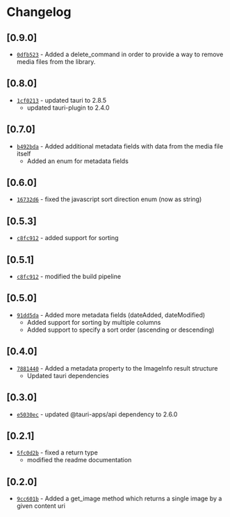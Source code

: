 # Changelog

## \[0.9.0]

- [`0dfb523`](https://github.com/universalappfactory/tauri-plugin-medialibrary/commit/0dfb523a2a43e307e38d38a822b96a049c82e2a2) -   Added a delete_command in order to provide a way to remove media files from the library.

## \[0.8.0]

- [`1cf0213`](https://github.com/universalappfactory/tauri-plugin-medialibrary/commit/1cf02130d572df5a567dabc65623140e5d03e958) -   updated tauri to 2.8.5
  - updated tauri-plugin to 2.4.0

## \[0.7.0]

- [`b492bda`](https://github.com/universalappfactory/tauri-plugin-medialibrary/commit/b492bdaef95593c636f9eb2317322153995f7693) -   Added additional metadata fields with data from the media file itself
  - Added an enum for metadata fields

## \[0.6.0]

- [`16732d6`](https://github.com/universalappfactory/tauri-plugin-medialibrary/commit/16732d61eab659aad045011980c0f54ca73947f5) -   fixed the javascript sort direction enum (now as string)

## \[0.5.3]

- [`c8fc912`](https://github.com/universalappfactory/tauri-plugin-medialibrary/commit/c8fc912cab522ad60843c82a3daa6caf8cbf8bbd) -   added support for sorting

## \[0.5.1]

- [`c8fc912`](https://github.com/universalappfactory/tauri-plugin-medialibrary/commit/c8fc912cab522ad60843c82a3daa6caf8cbf8bbd) -   modified the build pipeline

## \[0.5.0]

- [`91dd5da`](https://github.com/universalappfactory/tauri-plugin-medialibrary/commit/91dd5dafbcfebca1aa7ffeaa1fd6141b2788492d) -   Added more metadata fields (dateAdded, dateModified)
  - Added support for sorting by multiple columns
  - Added support to specify a sort order (ascending or descending)

## \[0.4.0]

- [`7881440`](https://github.com/universalappfactory/tauri-plugin-medialibrary/commit/7881440906b8406e40d4e5160dd93db5abf529f7) -   Added a metadata property to the ImageInfo result structure
  - Updated tauri dependencies

## \[0.3.0]

- [`e5030ec`](https://github.com/universalappfactory/tauri-plugin-medialibrary/commit/e5030ecde76c8700b877822ee8c612db3b471829) -   updated @tauri-apps/api dependency to 2.6.0

## \[0.2.1]

- [`5fc0d2b`](https://github.com/universalappfactory/tauri-plugin-medialibrary/commit/5fc0d2b9d695177aac800286662d98064e5a099c) -   fixed a return type
  - modified the readme documentation

## \[0.2.0]

- [`9cc601b`](https://github.com/universalappfactory/tauri-plugin-medialibrary/commit/9cc601b40d6224e605ba9f9f47d560ac97b5ba75) -   Added a get_image method which returns a single image by a given content uri

